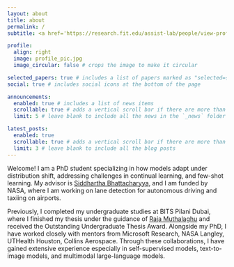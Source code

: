 ```yaml
---
layout: about
title: about
permalink: /
subtitle: <a href='https://research.fit.edu/assist-lab/people/view-profile-187868-en.php'>Research Assistant (NASA), Florida Tech</a>

profile:
  align: right
  image: profile_pic.jpg
  image_circular: false # crops the image to make it circular

selected_papers: true # includes a list of papers marked as "selected={true}"
social: true # includes social icons at the bottom of the page

announcements:
  enabled: true # includes a list of news items
  scrollable: true # adds a vertical scroll bar if there are more than 3 news items
  limit: 5 # leave blank to include all the news in the `_news` folder

latest_posts:
  enabled: true
  scrollable: true # adds a vertical scroll bar if there are more than 3 new posts items
  limit: 3 # leave blank to include all the blog posts
---
```


Welcome! I am a PhD student specializing in how models adapt under distribution shift, addressing challenges in continual learning, and few-shot learning. My advisor is [Siddhartha Bhattacharyya](https://www.fit.edu/faculty-profiles/b/bhattacharyya-siddhartha/), and I am funded by NASA, where I am working on lane detection for autonomous driving and taxiing on airports. 

Previously, I completed my undergraduate studies at BITS Pilani Dubai, where I finished my thesis under the guidance of [Raja Muthalaghu](https://www.bits-pilani.ac.in/dubai/raja-muthalagu/) and received the Outstanding Undergraduate Thesis Award. Alongside my PhD, I have worked closely with mentors from Microsoft Research, NASA Langley, UTHealth Houston, Collins Aerospace. Through these collaborations, I have gained extensive experience especially in self-supervised models, text-to-image models, and multimodal large-language models.
